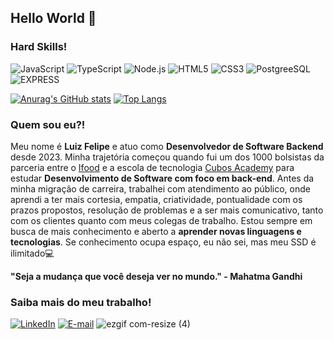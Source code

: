 ## Hello World :vulcan_salute:

### Hard Skills!
![JavaScript](https://img.shields.io/badge/JavaScript-F7DF1E?style=for-the-badge&logo=javascript&logoColor=black)  ![TypeScript](https://img.shields.io/badge/TypeScript-007ACC?style=for-the-badge&logo=typescript&logoColor=white)  ![Node.js](https://img.shields.io/badge/Node%20js-339933?style=for-the-badge&logo=nodedotjs&logoColor=white)   ![HTML5](https://img.shields.io/badge/HTML5-E34F26?style=for-the-badge&logo=html5&logoColor=white)
 ![CSS3](https://img.shields.io/badge/CSS3-1572B6?style=for-the-badge&logo=css3&logoColor=white)   ![PostgreeSQL](https://img.shields.io/badge/PostgreSQL-316192?style=for-the-badge&logo=postgresql&logoColor=white)    ![EXPRESS](https://img.shields.io/badge/Express.js-404D59?style=for-the-badge)

[![Anurag's GitHub stats](https://github-readme-stats.vercel.app/api?username=DevFelipreis&show_icons=true&bg_color=000000&title_color=8A2BE2&text_color=808080&border_color=000000)](https://github.com/DevFelipreis) [![Top Langs](https://github-readme-stats.vercel.app/api/top-langs/?username=DevFelipreis&layout=compact&bg_color=000000&text_color=808080&title_color=8A2BE2&hide_border=true)](https://github.com/DevFelipreis)


### Quem sou eu?!
Meu nome é **Luiz Felipe** e atuo como **Desenvolvedor de Software Backend** desde 2023. Minha trajetória começou quando fui um dos 1000 bolsistas da parceria entre o [Ifood](https://www.ifood.com.br/) e a escola de tecnologia [Cubos Academy](https://cubos.academy/) para estudar **Desenvolvimento de Software com foco em back-end**. Antes da minha migração de carreira, trabalhei com atendimento ao público, onde aprendi a ter mais cortesia, empatia, criatividade, pontualidade com os prazos propostos, resolução de problemas e a ser mais comunicativo, tanto com os clientes quanto com meus colegas de trabalho. Estou sempre em busca de mais conhecimento e aberto a **aprender novas linguagens e tecnologias**. Se conhecimento ocupa espaço, eu não sei, mas meu SSD é ilimitado:computer:

**"Seja a mudança que você deseja ver no mundo." - Mahatma Gandhi** 

   
### Saiba mais do meu trabalho!
[![LinkedIn](https://img.shields.io/badge/LinkedIn-0077B5?style=for-the-badge&logo=linkedin&logoColor=white)](https://www.linkedin.com/in/devlfreis/)
 [![E-mail](https://img.shields.io/badge/Gmail-D14836?style=for-the-badge&logo=gmail&logoColor=white)](mailto:lfreis.contato@gmail.com)  ![ezgif com-resize (4)](https://github.com/DevFelipreis/DevFelipreis/assets/134344282/2eda7949-a88f-4b4e-96cf-1e0655631dc2)






